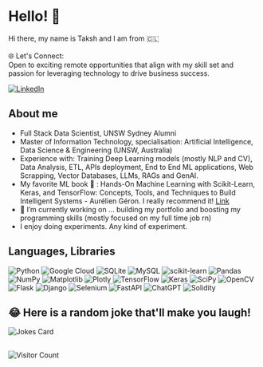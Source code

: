 # Hello! 👋
Hi there, my name is Taksh and I am from 🇨🇱 <br><br>
🌐 Let's Connect: <br>
Open to exciting remote opportunities that align with my skill set and passion for leveraging technology to drive business success.

[![LinkedIn](https://img.shields.io/badge/linkedin-%230077B5.svg?style=for-the-badge&logo=linkedin&logoColor=white&link=https://www.linkedin.com/in/cristian-vergara-bahamondes-79a4b827/)](https://www.linkedin.com/in/cristian-vergara-bahamondes-79a4b827/)
<br>
## About me
- Full Stack Data Scientist, UNSW Sydney Alumni
- Master of Information Technology, specialisation: Artificial Intelligence, Data Science & Engineering (UNSW, Australia)
- Experience with: Training Deep Learning models (mostly NLP and CV), Data Analysis, ETL, APIs deployment, End to End ML applications, Web Scrapping, Vector Databases, LLMs, RAGs and GenAI.
- My favorite ML book :book: : Hands-On Machine Learning with Scikit-Learn, Keras, and TensorFlow: Concepts, Tools, and Techniques to Build Intelligent Systems - Aurélien Géron. I really recommend it! [Link](https://www.amazon.com/Hands-Machine-Learning-Scikit-Learn-TensorFlow/dp/1492032646)
- 🔭 I’m currently working on ... building my portfolio and boosting my programming skills (mostly focused on my full time job rn) <br />
- I enjoy doing experiments. Any kind of experiment.

## Languages, Libraries
![Python](https://img.shields.io/badge/python-3670A0?style=for-the-badge&logo=python&logoColor=ffdd54)
![Google Cloud](https://img.shields.io/badge/GoogleCloud-%234285F4.svg?style=for-the-badge&logo=google-cloud&logoColor=white)
![SQLite](https://img.shields.io/badge/sqlite-%2307405e.svg?style=for-the-badge&logo=sqlite&logoColor=white)
![MySQL](https://img.shields.io/badge/mysql-4479A1.svg?style=for-the-badge&logo=mysql&logoColor=white)
![scikit-learn](https://img.shields.io/badge/scikit--learn-%23F7931E.svg?style=for-the-badge&logo=scikit-learn&logoColor=white)
![Pandas](https://img.shields.io/badge/pandas-%23150458.svg?style=for-the-badge&logo=pandas&logoColor=white)
![NumPy](https://img.shields.io/badge/numpy-%23013243.svg?style=for-the-badge&logo=numpy&logoColor=white)
![Matplotlib](https://img.shields.io/badge/Matplotlib-%23ffffff.svg?style=for-the-badge&logo=Matplotlib&logoColor=black)
![Plotly](https://img.shields.io/badge/Plotly-%233F4F75.svg?style=for-the-badge&logo=plotly&logoColor=white)
![TensorFlow](https://img.shields.io/badge/TensorFlow-%23FF6F00.svg?style=for-the-badge&logo=TensorFlow&logoColor=white)
![Keras](https://img.shields.io/badge/Keras-%23D00000.svg?style=for-the-badge&logo=Keras&logoColor=white)
![SciPy](https://img.shields.io/badge/SciPy-%230C55A5.svg?style=for-the-badge&logo=scipy&logoColor=%white)
![OpenCV](https://img.shields.io/badge/opencv-%23white.svg?style=for-the-badge&logo=opencv&logoColor=white)
![Flask](https://img.shields.io/badge/flask-%23000.svg?style=for-the-badge&logo=flask&logoColor=white)
![Django](https://img.shields.io/badge/django-%23092E20.svg?style=for-the-badge&logo=django&logoColor=white)
![Selenium](https://img.shields.io/badge/-selenium-%43B02A?style=for-the-badge&logo=selenium&logoColor=white)
![FastAPI](https://img.shields.io/badge/FastAPI-005571?style=for-the-badge&logo=fastapi)
![ChatGPT](https://img.shields.io/badge/chatGPT-74aa9c?style=for-the-badge&logo=openai&logoColor=white)
![Solidity](https://img.shields.io/badge/Solidity-%23363636.svg?style=for-the-badge&logo=solidity&logoColor=white)



## 😂 Here is a random joke that'll make you laugh!
![Jokes Card](https://readme-jokes.vercel.app/api)

##  
![Visitor Count](https://komarev.com/ghpvc/?username=cverbah&label=Profile%20Views&color=ce9927&style=flat)</div>

<!--
**cverbah/cverbah** is a ✨ _special_ ✨ repository because its `README.md` (this file) appears on your GitHub profile.

Here are some ideas to get you started:

- 🔭 I’m currently working on ...
- 🌱 I’m currently learning ...
- 👯 I’m looking to collaborate on ...
- 🤔 I’m looking for help with ...
- 💬 Ask me about ...
- 📫 How to reach me: ...
- 😄 Pronouns: ...
- ⚡ Fun fact: ...
-->
